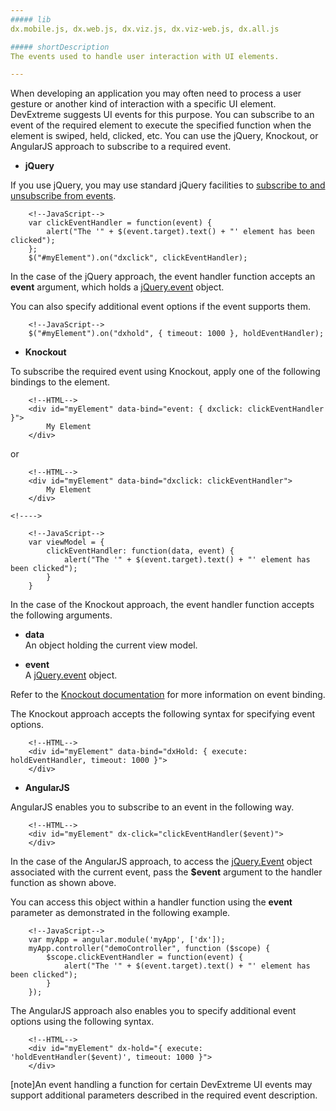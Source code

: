 ```yaml
---
##### lib
dx.mobile.js, dx.web.js, dx.viz.js, dx.viz-web.js, dx.all.js

##### shortDescription
The events used to handle user interaction with UI elements.

---
```

<a name="introduction"></a>
When developing an application you may often need to process a user gesture or another kind of interaction with a specific UI element. DevExtreme suggests UI events for this purpose. You can subscribe to an event of the required element to execute the specified function when the element is swiped, held, clicked, etc. You can use the jQuery, Knockout, or AngularJS approach to subscribe to a required event.

- **jQuery**

 If you use jQuery, you may use standard jQuery facilities to [subscribe to and unsubscribe from events](https://api.jquery.com/category/events/event-handler-attachment).

        <!--JavaScript-->
        var clickEventHandler = function(event) {
            alert("The '" + $(event.target).text() + "' element has been clicked");
        };
        $("#myElement").on("dxclick", clickEventHandler);

 In the case of the jQuery approach, the event handler function accepts an **event** argument, which holds a [jQuery.event](https://api.jquery.com/category/events/event-object) object.

 You can also specify additional event options if the event supports them.

        <!--JavaScript-->
        $("#myElement").on("dxhold", { timeout: 1000 }, holdEventHandler);

- **Knockout**

 To subscribe the required event using Knockout, apply one of the following bindings to the element.

        <!--HTML-->
        <div id="myElement" data-bind="event: { dxclick: clickEventHandler }">
            My Element
        </div>

 or

        <!--HTML-->
        <div id="myElement" data-bind="dxclick: clickEventHandler">
            My Element
        </div>

    <!---->

        <!--JavaScript-->
        var viewModel = {
            clickEventHandler: function(data, event) {
                alert("The '" + $(event.target).text() + "' element has been clicked");
            }
        }

 In the case of the Knockout approach, the event handler function accepts the following arguments.

 - **data**  
 An object holding the current view model.

 - **event**  
 A [jQuery.event](https://api.jquery.com/category/events/event-object) object.

 Refer to the [Knockout documentation](https://knockoutjs.com/documentation/event-binding.html) for more information on event binding.

 The Knockout approach accepts the following syntax for specifying event options.

        <!--HTML-->
        <div id="myElement" data-bind="dxHold: { execute: holdEventHandler, timeout: 1000 }">
        </div>

- **AngularJS**

 AngularJS enables you to subscribe to an event in the following way.

        <!--HTML-->
        <div id="myElement" dx-click="clickEventHandler($event)">
        </div>

 In the case of the AngularJS approach, to access the [jQuery.Event](https://api.jquery.com/category/events/event-object) object associated with the current event, pass the **$event** argument to the handler function as shown above. 

 You can access this object within a handler function using the **event** parameter as demonstrated in the following example.

        <!--JavaScript-->
        var myApp = angular.module('myApp', ['dx']);
        myApp.controller("demoController", function ($scope) {
            $scope.clickEventHandler = function(event) {
                alert("The '" + $(event.target).text() + "' element has been clicked");
            }
        });

 The AngularJS approach also enables you to specify additional event options using the following syntax.

        <!--HTML-->
        <div id="myElement" dx-hold="{ execute: 'holdEventHandler($event)', timeout: 1000 }">
        </div>

[note]An event handling a function for certain DevExtreme UI events may support additional parameters described in the required event description.